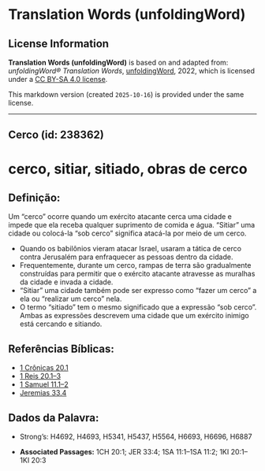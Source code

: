 # Translation Words (unfoldingWord)

## License Information

**Translation Words (unfoldingWord)** is based on and adapted from: _unfoldingWord® Translation Words_, [unfoldingWord](https://unfoldingword.org/utw), 2022, which is licensed under a [CC BY-SA 4.0 license](https://creativecommons.org/licenses/by-sa/4.0/legalcode.en).

This markdown version (created `2025-10-16`) is provided under the same license.



--------------------------------

## Cerco (id: 238362)

cerco, sitiar, sitiado, obras de cerco
======================================

Definição:
----------

Um “cerco” ocorre quando um exército atacante cerca uma cidade e impede que ela receba qualquer suprimento de comida e água. “Sitiar” uma cidade ou colocá\-la “sob cerco” significa atacá\-la por meio de um cerco.

* Quando os babilônios vieram atacar Israel, usaram a tática de cerco contra Jerusalém para enfraquecer as pessoas dentro da cidade.
* Frequentemente, durante um cerco, rampas de terra são gradualmente construídas para permitir que o exército atacante atravesse as muralhas da cidade e invada a cidade.
* “Sitiar” uma cidade também pode ser expresso como “fazer um cerco” a ela ou “realizar um cerco” nela.
* O termo “sitiado” tem o mesmo significado que a expressão “sob cerco”. Ambas as expressões descrevem uma cidade que um exército inimigo está cercando e sitiando.

Referências Bíblicas:
---------------------

* [1 Crônicas 20\.1](https://ref.ly/1Chr20:1)
* [1 Reis 20\.1–3](https://ref.ly/1Kgs20:1-1Kgs20:3)
* [1 Samuel 11\.1–2](https://ref.ly/1Sam11:1-1Sam11:2)
* [Jeremias 33\.4](https://ref.ly/Jer33:4)

Dados da Palavra:
-----------------

* Strong’s: H4692, H4693, H5341, H5437, H5564, H6693, H6696, H6887

* **Associated Passages:** 1CH 20:1; JER 33:4; 1SA 11:1–1SA 11:2; 1KI 20:1–1KI 20:3

